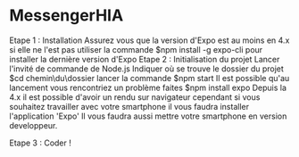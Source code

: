# MessengerHIA
Etape 1 : Installation
  Assurez vous que la version d'Expo est au moins en 4.x
  si elle ne l'est pas utiliser la commande $npm install -g expo-cli
  pour installer la dernière version d'Expo
Etape 2 : Initialisation du projet
  Lancer l'invité de commande de Node.js
  Indiquer où se trouve le dossier du projet $cd chemin\du\dossier
  lancer la commande $npm start
    Il est possible qu'au lancement vous rencontriez un problème faites $npm install expo
  Depuis la 4.x il est possible d'avoir un rendu sur navigateur cependant si vous souhaitez travailler avec votre smartphone il vous faudra installer l'application 'Expo'
  Il vous faudra aussi mettre votre smartphone en version developpeur.
  
 Etape 3 : Coder !
